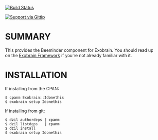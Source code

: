 [![Build Status](https://travis-ci.org/pjf/exobrain-idonethis.png?branch=master)](https://travis-ci.org/pjf/exobrain-twitter)

[![Support via Gittip](https://rawgithub.com/twolfson/gittip-badge/0.1.0/dist/gittip.png)](https://www.gittip.com/pjf/)

# SUMMARY

This provides the Beeminder component for Exobrain. You
should read up on the [Exobrain Framework](https://github.com/pjf/exobrain)
if you're not already familiar with it.

# INSTALLATION

If installing from the CPAN:

    $ cpanm Exobrain::Idonethis
    $ exobrain setup Idonethis

If installing from git:

    $ dzil authordeps | cpanm
    $ dzil listdeps   | cpanm
    $ dzil install
    $ exobrain setup Idonethis
